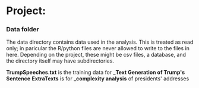 # Project: 
### Data folder

The data directory contains data used in the analysis. This is treated as read only; in paricular the R/python files are never allowed to write to the files in here. Depending on the project, these might be csv files, a database, and the directory itself may have subdirectories.

**TrumpSpeeches.txt** is the training data for ___Text Generation of Trump's Sentence__
**ExtraTexts** is for ___complexity analysis__ of presidents' addresses
